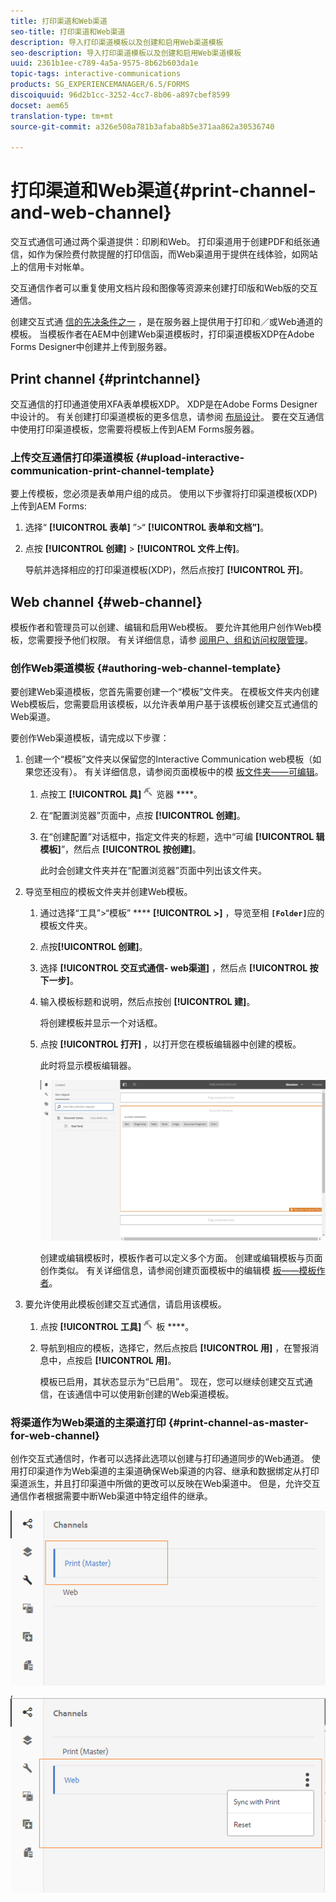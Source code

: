```yaml
---
title: 打印渠道和Web渠道
seo-title: 打印渠道和Web渠道
description: 导入打印渠道模板以及创建和启用Web渠道模板
seo-description: 导入打印渠道模板以及创建和启用Web渠道模板
uuid: 2361b1ee-c789-4a5a-9575-8b62b603da1e
topic-tags: interactive-communications
products: SG_EXPERIENCEMANAGER/6.5/FORMS
discoiquuid: 96d2b1cc-3252-4cc7-8b06-a897cbef8599
docset: aem65
translation-type: tm+mt
source-git-commit: a326e508a781b3afaba8b5e371aa862a30536740

---
```



# 打印渠道和Web渠道{#print-channel-and-web-channel}

交互式通信可通过两个渠道提供：印刷和Web。 打印渠道用于创建PDF和纸张通信，如作为保险费付款提醒的打印信函，而Web渠道用于提供在线体验，如网站上的信用卡对帐单。

交互通信作者可以重复使用文档片段和图像等资源来创建打印版和Web版的交互通信。

创建交互式通 [信的先决条件之一](../../forms/using/create-interactive-communication.md) ，是在服务器上提供用于打印和／或Web通道的模板。 当模板作者在AEM中创建Web渠道模板时，打印渠道模板XDP在Adobe Forms Designer中创建并上传到服务器。

## Print channel {#printchannel}

交互通信的打印通道使用XFA表单模板XDP。 XDP是在Adobe Forms Designer中设计的。 有关创建打印渠道模板的更多信息，请参阅 [布局设计](../../forms/using/layout-design-details.md)。 要在交互通信中使用打印渠道模板，您需要将模板上传到AEM Forms服务器。

### 上传交互通信打印渠道模板 {#upload-interactive-communication-print-channel-template}

要上传模板，您必须是表单用户组的成员。 使用以下步骤将打印渠道模板(XDP)上传到AEM Forms:

1. 选择“ **[!UICONTROL 表单]** ”>“ **[!UICONTROL 表单和文档”]**。

1. 点按 **[!UICONTROL 创建]** > **[!UICONTROL 文件上传]**。

   导航并选择相应的打印渠道模板(XDP)，然后点按打 **[!UICONTROL 开]**。

## Web channel {#web-channel}

模板作者和管理员可以创建、编辑和启用Web模板。 要允许其他用户创作Web模板，您需要授予他们权限。 有关详细信息，请参 [阅用户、组和访问权限管理](/help/sites-administering/user-group-ac-admin.md)。

### 创作Web渠道模板 {#authoring-web-channel-template}

要创建Web渠道模板，您首先需要创建一个“模板”文件夹。 在模板文件夹内创建Web模板后，您需要启用该模板，以允许表单用户基于该模板创建交互式通信的Web渠道。

要创作Web渠道模板，请完成以下步骤：

1. 创建一个“模板”文件夹以保留您的Interactive Communication web模板（如果您还没有）。 有关详细信息，请参阅页面模板中的模 [板文件夹——可编辑](/help/sites-developing/page-templates-editable.md)。

   1. 点按工 **[!UICONTROL 具]**![>配置浏](assets/tools.png) 览器 ****。
   1. 在“配置浏览器”页面中，点按 **[!UICONTROL 创建]**。
   1. 在“创建配置”对话框中，指定文件夹的标题，选中“可编 **[!UICONTROL 辑模板]**”，然后点 **[!UICONTROL 按创建]**。

      此时会创建文件夹并在“配置浏览器”页面中列出该文件夹。

1. 导览至相应的模板文件夹并创建Web模板。

   1. 通过选择“工具”>“模板” **** **[!UICONTROL >]** ，导览至相 **`[Folder]`**&#x200B;应的模板文件夹。
   1. 点按&#x200B;**[!UICONTROL 创建]**。
   1. 选择 **[!UICONTROL 交互式通信- web渠道]** ，然后点 **[!UICONTROL 按下一步]**。
   1. 输入模板标题和说明，然后点按创 **[!UICONTROL 建]**。

      将创建模板并显示一个对话框。

   1. 点按 **[!UICONTROL 打开]** ，以打开您在模板编辑器中创建的模板。

      此时将显示模板编辑器。

      ![webchanneltemplate](assets/webchanneltemplate.png)

      创建或编辑模板时，模板作者可以定义多个方面。 创建或编辑模板与页面创作类似。 有关详细信息，请参阅创建页面模板中的编辑模 [板——模板作者](/help/sites-authoring/templates.md)。

1. 要允许使用此模板创建交互式通信，请启用该模板。

   1. 点按 **[!UICONTROL 工具]**![>模](assets/tools.png) 板 ****。
   1. 导航到相应的模板，选择它，然后点按启 **[!UICONTROL 用]** ，在警报消息中，点按启 **[!UICONTROL 用]**。

      模板已启用，其状态显示为“已启用”。 现在，您可以继续创建交互式通信，在该通信中可以使用新创建的Web渠道模板。

### 将渠道作为Web渠道的主渠道打印 {#print-channel-as-master-for-web-channel}

创作交互式通信时，作者可以选择此选项以创建与打印通道同步的Web通道。 使用打印渠道作为Web渠道的主渠道确保Web渠道的内容、继承和数据绑定从打印渠道派生，并且打印渠道中所做的更改可以反映在Web渠道中。 但是，允许交互通信作者根据需要中断Web渠道中特定组件的继承。

![以主Web渠道形式打印渠道](assets/create_ic_print_master_new.png) , ![以印刷渠道作为主渠道](assets/create_ic_print_master_web_new.png)

